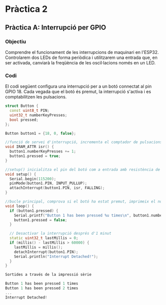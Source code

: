 # Pràctica 2

## Pràctica A: Interrupció per GPIO

### Objectiu
Comprendre el funcionament de les interrupcions de maquinari en l'ESP32. Controlarem dos LEDs de forma periòdica i utilitzarem una entrada que, en ser activada, canviarà la freqüència de les oscil·lacions només en un LED.

### Codi
El codi següent configura una interrupció per a un botó connectat al pin GPIO 18. Cada vegada que el botó és premut, la interrupció s'activa i es comptabilitzen les pulsacions.

```cpp
struct Button { 
  const uint8_t PIN; 
  uint32_t numberKeyPresses; 
  bool pressed; 
}; 

Button button1 = {18, 0, false}; 

//funció de servei d'interrupció, incrementa el comptador de pulsacions i marca el botó com a premut.
void IRAM_ATTR isr() { 
  button1.numberKeyPresses += 1; 
  button1.pressed = true; 
} 

//setup() inicialitza el pin del botó com a entrada amb resistència de pull-up i configura la interrupció per detectar la caiguda de senyal.
void setup() { 
  Serial.begin(115200); 
  pinMode(button1.PIN, INPUT_PULLUP); 
  attachInterrupt(button1.PIN, isr, FALLING); 
} 

//bucle principal, comprova si el botó ha estat premut, imprimeix el nombre de pulsacions i restableix l'estat del botó.
void loop() { 
  if (button1.pressed) { 
    Serial.printf("Button 1 has been pressed %u times\n", button1.numberKeyPresses); 
    button1.pressed = false; 
  } 

  // Desactivar la interrupció després d'1 minut
  static uint32_t lastMillis = 0; 
  if (millis() - lastMillis > 60000) { 
    lastMillis = millis(); 
    detachInterrupt(button1.PIN); 
    Serial.println("Interrupt Detached!"); 
  } 
}

Sortides a través de la impressió sèrie

Button 1 has been pressed 1 times
Button 1 has been pressed 2 times
...
Interrupt Detached!